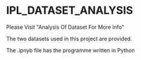 # IPL_DATASET_ANALYSIS

Please Visit "Analysis Of Dataset For More Info"

The two datasets used in this project are provided.

The .ipnyb file has the programme written in Python
